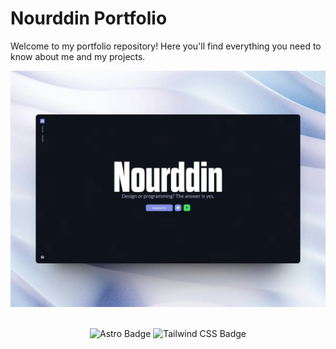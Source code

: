 # Nourddin Portfolio
Welcome to my portfolio repository! Here you'll find everything you need to know about me and my projects.

<div align="center">
  <a href="https://nixiusdev.netlify.app/">
    <img src="./public/projects/nxrddinbnh-portfolio.webp">
  </a>
</div>

<br>

<div align="center">

![Astro Badge](https://img.shields.io/badge/Astro-BC52EE?logo=astro&logoColor=fff&style=for-the-badge)
![Tailwind CSS Badge](https://img.shields.io/badge/Tailwind%20CSS-06B6D4?logo=tailwindcss&logoColor=fff&style=for-the-badge)

</div>
